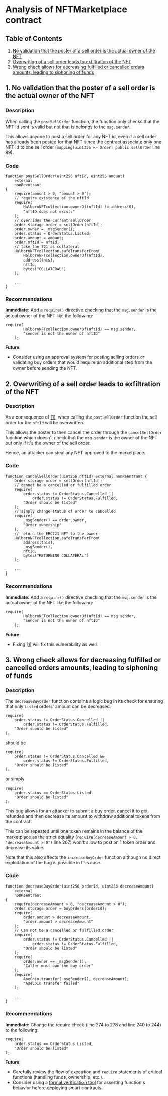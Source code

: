# Analysis of NFTMarketplace contract

## Table of Contents
1. [No validation that the poster of a sell order is the actual owner of the NFT](#1-No-validation-that-the-poster-of-a-sell-order-is-the-actual-owner-of-the-NFT)
2. [Overwriting of a sell order leads to exfiltration of the NFT](#2-Overwriting-of-a-sell-order-leads-to-exfiltration-of-the-NFT)
3. [Wrong check allows for decreasing fulfilled or cancelled orders amounts, leading to siphoning of funds](#3-Wrong-check-allows-for-decreasing-fulfilled-or-cancelled-orders-amounts-leading-to-siphoning-of-funds)

## 1. No validation that the poster of a sell order is the actual owner of the NFT
### Description
When calling the `postSellOrder` function, the function only checks that the NFT id sent is valid but not that is belongs to the `msg.sender`. 

This allows anyone to post a sell order for any NFT id, even if a sell order has already been posted for that NFT since the contract associate only one NFT id to one sell order (`mapping(uint256 => Order) public sellOrder` line 89).

### Code
```
function postSellOrder(uint256 nftId, uint256 amount)
    external
    nonReentrant
{
    require(amount > 0, "amount > 0");
    // require existence of the nftId
    require(
        HalbornNFTcollection.ownerOf(nftId) != address(0),
        "nftID does not exists"
    );
    // overrides the current sellOrder
    Order storage order = sellOrder[nftId];
    order.owner = _msgSender();
    order.status = OrderStatus.Listed;
    order.amount = amount;
    order.nftId = nftId;
    // take the 721 as collateral
    HalbornNFTcollection.safeTransferFrom(
        HalbornNFTcollection.ownerOf(nftId),
        address(this),
        nftId,
        bytes("COLLATERAL")
    );
    
    ...
}
```

### Recommendations
**Immediate:** Add a `require()` directive checking that the `msg.sender` is the actual owner of the NFT like the following:
```
require(
        HalbornNFTcollection.ownerOf(nftId) == msg.sender,
        "sender is not the owner of nftID"
    );
```
**Future:**
- Consider using an approval system for posting selling orders *or* validating buy orders that would require an additional step from the owner before sending the NFT.

## 2. Overwriting of a sell order leads to exfiltration of the NFT
### Description
As a consequence of [[1]](#1-No-validation-that-the-poster-of-a-sell-order-is-the-actual-owner-of-the-NFT), when calling the `postSellOrder` function the sell order for the `nftId` will be overwritten.

This allows the poster to then cancel the order through the `cancelSellOrder` function which doesn't check that the `msg.sender` is the owner of the NFT but only if it's the owner of the sell order. 

Hence, an attacker can steal any NFT approved to the marketplace.

### Code
```
function cancelSellOrder(uint256 nftId) external nonReentrant {
    Order storage order = sellOrder[nftId];
    // cannot be a cancelled or fulfilled order
    require(
        order.status != OrderStatus.Cancelled ||
            order.status != OrderStatus.Fulfilled,
        "Order should be listed"
    );
    // simply change status of order to cancelled
    require(
        _msgSender() == order.owner,
        "Order ownership"
    );
    // return the ERC721 NFT to the owner
    HalbornNFTcollection.safeTransferFrom(
        address(this),
        _msgSender(),
        nftId,
        bytes("RETURNING COLLATERAL")
    );

    ...
}
```

### Recommendations
**Immediate:** Add a `require()` directive checking that the `msg.sender` is the actual owner of the NFT like the following:
```
require(
        HalbornNFTcollection.ownerOf(nftId) == msg.sender,
        "sender is not the owner of nftID"
    );
```
**Future:**
- Fixing [[1]](#1-No-validation-that-the-poster-of-a-sell-order-is-the-actual-owner-of-the-NFT) will fix this vulnerability as well.

## 3. Wrong check allows for decreasing fulfilled or cancelled orders amounts, leading to siphoning of funds
### Description
The `decreaseBuyOrder` function contains a logic bug in its check for ensuring that only `Listed` orders' amount can be decreased.
```
require(
    order.status != OrderStatus.Cancelled ||
        order.status != OrderStatus.Fulfilled,
    "Order should be listed"
);
```
should be
```
require(
    order.status != OrderStatus.Cancelled &&
        order.status != OrderStatus.Fulfilled,
    "Order should be listed"
);
```
or simply
```
require(
    order.status == OrderStatus.Listed,
    "Order should be listed"
);
```

This bug allows for an attacker to submit a buy order, cancel it to get refunded and then decrease its amount to withdraw additional tokens from the contract.

This can be repeated until one token remains in the balance of the marketplace as the strict equality (`require(decreaseAmount > 0, "decreaseAmount > 0")` line 267) won't allow to post an 1 token order and decrease its value.

Note that this also affects the `increaseBuyOrder` function although no direct exploitation of the bug is possible in this case. 
### Code
```
function decreaseBuyOrder(uint256 orderId, uint256 decreaseAmount)
    external
    nonReentrant
{
    require(decreaseAmount > 0, "decreaseAmount > 0");
    Order storage order = buyOrders[orderId];
    require(
        order.amount > decreaseAmount,
        "order.amount > decreaseAmount"
    );
    // Can not be a cancelled or fulfilled order
    require(
        order.status != OrderStatus.Cancelled ||
            order.status != OrderStatus.Fulfilled,
        "Order should be listed"
    );
    require(
        order.owner == _msgSender(),
        "Caller must own the buy order"
    );
    require(
        ApeCoin.transfer(_msgSender(), decreaseAmount),
        "ApeCoin transfer failed"
    );

    ...
}
```

### Recommendations
**Immediate:** Change the require check (line 274 to 278 and line 240 to 244) to the following:
```
require(
    order.status == OrderStatus.Listed,
    "Order should be listed"
);
```
**Future:**
- Carefully review the flow of execution and `require` statements of critical functions (handling funds, ownership, etc.).
- Consider using a [formal verification tool](https://github.com/leonardoalt/ethereum_formal_verification_overview#solidity) for asserting function's behavior before deploying smart contracts.